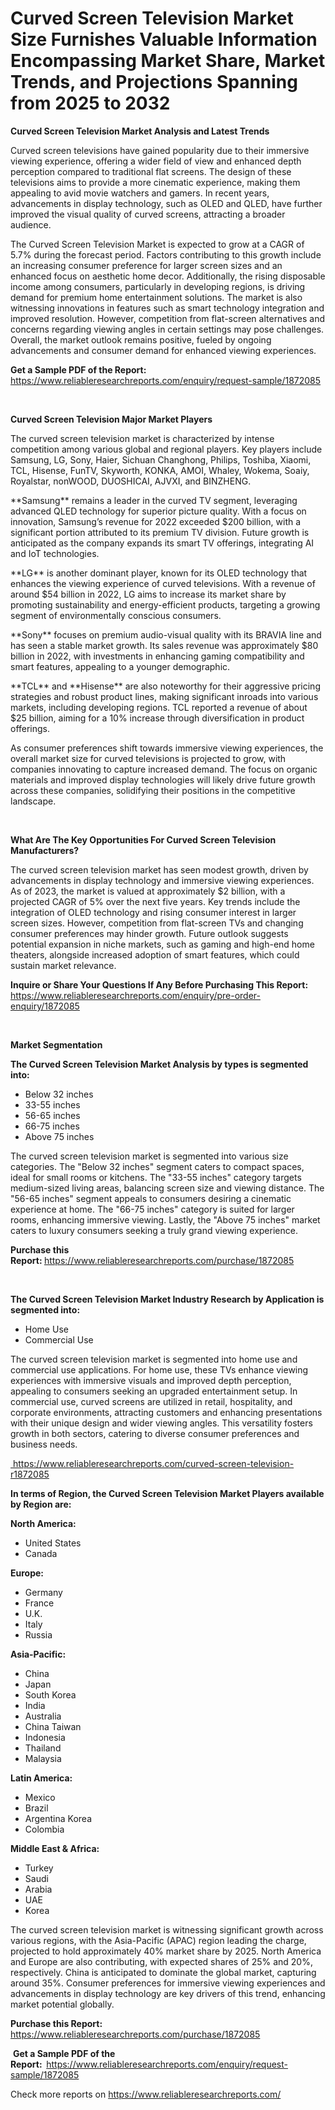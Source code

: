 <p><h1>Curved Screen Television Market Size Furnishes Valuable Information Encompassing Market Share, Market Trends, and Projections Spanning from 2025 to 2032</h1></p><p><strong>Curved Screen Television Market Analysis and Latest Trends</strong></p>
<p><p>Curved screen televisions have gained popularity due to their immersive viewing experience, offering a wider field of view and enhanced depth perception compared to traditional flat screens. The design of these televisions aims to provide a more cinematic experience, making them appealing to avid movie watchers and gamers. In recent years, advancements in display technology, such as OLED and QLED, have further improved the visual quality of curved screens, attracting a broader audience.</p><p>The Curved Screen Television Market is expected to grow at a CAGR of 5.7% during the forecast period. Factors contributing to this growth include an increasing consumer preference for larger screen sizes and an enhanced focus on aesthetic home decor. Additionally, the rising disposable income among consumers, particularly in developing regions, is driving demand for premium home entertainment solutions. The market is also witnessing innovations in features such as smart technology integration and improved resolution. However, competition from flat-screen alternatives and concerns regarding viewing angles in certain settings may pose challenges. Overall, the market outlook remains positive, fueled by ongoing advancements and consumer demand for enhanced viewing experiences.</p></p>
<p><strong>Get a Sample PDF of the Report:&nbsp;</strong> <a href="https://www.reliableresearchreports.com/enquiry/request-sample/1872085?utm_campaign=3110&utm_medium=2&utm_source=Github&utm_content=ia&utm_term=04042025&utm_id=curved-screen-television">https://www.reliableresearchreports.com/enquiry/request-sample/1872085</a></p>
<p>&nbsp;</p>
<p><strong>Curved Screen Television Major Market Players</strong></p>
<p><p>The curved screen television market is characterized by intense competition among various global and regional players. Key players include Samsung, LG, Sony, Haier, Sichuan Changhong, Philips, Toshiba, Xiaomi, TCL, Hisense, FunTV, Skyworth, KONKA, AMOI, Whaley, Wokema, Soaiy, Royalstar, nonWOOD, DUOSHICAI, AJVXI, and BINZHENG.</p><p>**Samsung** remains a leader in the curved TV segment, leveraging advanced QLED technology for superior picture quality. With a focus on innovation, Samsung’s revenue for 2022 exceeded $200 billion, with a significant portion attributed to its premium TV division. Future growth is anticipated as the company expands its smart TV offerings, integrating AI and IoT technologies.</p><p>**LG** is another dominant player, known for its OLED technology that enhances the viewing experience of curved televisions. With a revenue of around $54 billion in 2022, LG aims to increase its market share by promoting sustainability and energy-efficient products, targeting a growing segment of environmentally conscious consumers.</p><p>**Sony** focuses on premium audio-visual quality with its BRAVIA line and has seen a stable market growth. Its sales revenue was approximately $80 billion in 2022, with investments in enhancing gaming compatibility and smart features, appealing to a younger demographic.</p><p>**TCL** and **Hisense** are also noteworthy for their aggressive pricing strategies and robust product lines, making significant inroads into various markets, including developing regions. TCL reported a revenue of about $25 billion, aiming for a 10% increase through diversification in product offerings.</p><p>As consumer preferences shift towards immersive viewing experiences, the overall market size for curved televisions is projected to grow, with companies innovating to capture increased demand. The focus on organic materials and improved display technologies will likely drive future growth across these companies, solidifying their positions in the competitive landscape.</p></p>
<p>&nbsp;</p>
<p><strong>What Are The Key Opportunities For Curved Screen Television Manufacturers?</strong></p>
<p><p>The curved screen television market has seen modest growth, driven by advancements in display technology and immersive viewing experiences. As of 2023, the market is valued at approximately $2 billion, with a projected CAGR of 5% over the next five years. Key trends include the integration of OLED technology and rising consumer interest in larger screen sizes. However, competition from flat-screen TVs and changing consumer preferences may hinder growth. Future outlook suggests potential expansion in niche markets, such as gaming and high-end home theaters, alongside increased adoption of smart features, which could sustain market relevance.</p></p>
<p><strong>Inquire or Share Your Questions If Any Before Purchasing This Report:</strong> <a href="https://www.reliableresearchreports.com/enquiry/pre-order-enquiry/1872085?utm_campaign=3110&utm_medium=2&utm_source=Github&utm_content=ia&utm_term=04042025&utm_id=curved-screen-television">https://www.reliableresearchreports.com/enquiry/pre-order-enquiry/1872085</a></p>
<p>&nbsp;</p>
<p><strong>Market Segmentation</strong></p>
<p><strong>The Curved Screen Television Market Analysis by types is segmented into:</strong></p>
<p><ul><li>Below 32 inches</li><li>33-55 inches</li><li>56-65 inches</li><li>66-75 inches</li><li>Above 75 inches</li></ul></p>
<p><p>The curved screen television market is segmented into various size categories. The "Below 32 inches" segment caters to compact spaces, ideal for small rooms or kitchens. The "33-55 inches" category targets medium-sized living areas, balancing screen size and viewing distance. The "56-65 inches" segment appeals to consumers desiring a cinematic experience at home. The "66-75 inches" category is suited for larger rooms, enhancing immersive viewing. Lastly, the "Above 75 inches" market caters to luxury consumers seeking a truly grand viewing experience.</p></p>
<p><strong>Purchase this Report:&nbsp;</strong><a href="https://www.reliableresearchreports.com/purchase/1872085?utm_campaign=3110&utm_medium=2&utm_source=Github&utm_content=ia&utm_term=04042025&utm_id=curved-screen-television">https://www.reliableresearchreports.com/purchase/1872085</a></p>
<p>&nbsp;</p>
<p><strong>The Curved Screen Television Market Industry Research by Application is segmented into:</strong></p>
<p><ul><li>Home Use</li><li>Commercial Use</li></ul></p>
<p><p>The curved screen television market is segmented into home use and commercial use applications. For home use, these TVs enhance viewing experiences with immersive visuals and improved depth perception, appealing to consumers seeking an upgraded entertainment setup. In commercial use, curved screens are utilized in retail, hospitality, and corporate environments, attracting customers and enhancing presentations with their unique design and wider viewing angles. This versatility fosters growth in both sectors, catering to diverse consumer preferences and business needs.</p></p>
<p><a href="https://www.reliableresearchreports.com/curved-screen-television-r1872085?utm_campaign=3110&utm_medium=2&utm_source=Github&utm_content=ia&utm_term=04042025&utm_id=curved-screen-television">&nbsp;https://www.reliableresearchreports.com/curved-screen-television-r1872085</a></p>
<p><strong>In terms of Region, the Curved Screen Television Market Players available by Region are:</strong></p>
<p>
    <p> <strong> North America: </strong>
        <ul>
            <li>United States</li>
            <li>Canada</li>
        </ul>
        </p> 
    <p> <strong> Europe: </strong>
        <ul>
            <li>Germany</li>
            <li>France</li>
            <li>U.K.</li>
            <li>Italy</li>
            <li>Russia</li>
        </ul>
        </p> 
    <p> <strong> Asia-Pacific: </strong>
        <ul>
            <li>China</li>
            <li>Japan</li>
            <li>South Korea</li>
            <li>India</li>
            <li>Australia</li>
            <li>China Taiwan</li>
            <li>Indonesia</li>
            <li>Thailand</li>
            <li>Malaysia</li>
        </ul>
        </p> 
    <p> <strong> Latin America: </strong>
        <ul>
            <li>Mexico</li>
            <li>Brazil</li>
            <li>Argentina Korea</li>
            <li>Colombia</li>
        </ul>
        </p> 
    <p> <strong> Middle East & Africa: </strong>
        <ul>
            <li>Turkey</li>
            <li>Saudi</li>
            <li>Arabia</li>
            <li>UAE</li>
            <li>Korea</li>
        </ul>
    </p>
    </p>
<p><p>The curved screen television market is witnessing significant growth across various regions, with the Asia-Pacific (APAC) region leading the charge, projected to hold approximately 40% market share by 2025. North America and Europe are also contributing, with expected shares of 25% and 20%, respectively. China is anticipated to dominate the global market, capturing around 35%. Consumer preferences for immersive viewing experiences and advancements in display technology are key drivers of this trend, enhancing market potential globally.</p></p>
<p><strong>Purchase this Report: </strong><a href="https://www.reliableresearchreports.com/purchase/1872085?utm_campaign=3110&utm_medium=2&utm_source=Github&utm_content=ia&utm_term=04042025&utm_id=curved-screen-television">https://www.reliableresearchreports.com/purchase/1872085</a></p>
<p>&nbsp;<strong>Get a Sample PDF of the Report:&nbsp;&nbsp;</strong><a href="https://www.reliableresearchreports.com/enquiry/request-sample/1872085?utm_campaign=3110&utm_medium=2&utm_source=Github&utm_content=ia&utm_term=04042025&utm_id=curved-screen-television">https://www.reliableresearchreports.com/enquiry/request-sample/1872085</a></p>
<p><strong></strong></p>
<p>Check more reports on <a href="https://www.reliableresearchreports.com/?utm_campaign=3110&utm_medium=2&utm_source=Github&utm_content=ia&utm_term=04042025&utm_id=curved-screen-television">https://www.reliableresearchreports.com/</a></p>